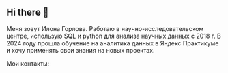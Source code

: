 ## Hi there 👋

<!--
**ilonagorlova/ilonagorlova** is a ✨ _special_ ✨ repository because its `README.md` (this file) appears on your GitHub profile.

Here are some ideas to get you started:

- 🔭 I’m currently working on ...
- 🌱 I’m currently learning ...
- 👯 I’m looking to collaborate on ...
- 🤔 I’m looking for help with ...
- 💬 Ask me about ...
- 📫 How to reach me: ...
- 😄 Pronouns: ...
- ⚡ Fun fact: ...
-->
Меня зовут Илона Горлова. Работаю в научно-исследовательском центре, использую SQL и python для анализа научных данных с 2018 г. В 2024 году прошла обучение на аналитика данных в Яндекс Практикуме и хочу применять свои знания на новых проектах. 

Мои контакты:
